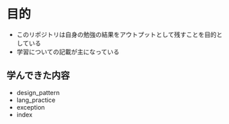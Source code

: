 # 目的
- このリポジトリは自身の勉強の結果をアウトプットとして残すことを目的としている
- 学習についての記載が主になっている

## 学んできた内容
- design_pattern
- lang_practice
- exception
- index
